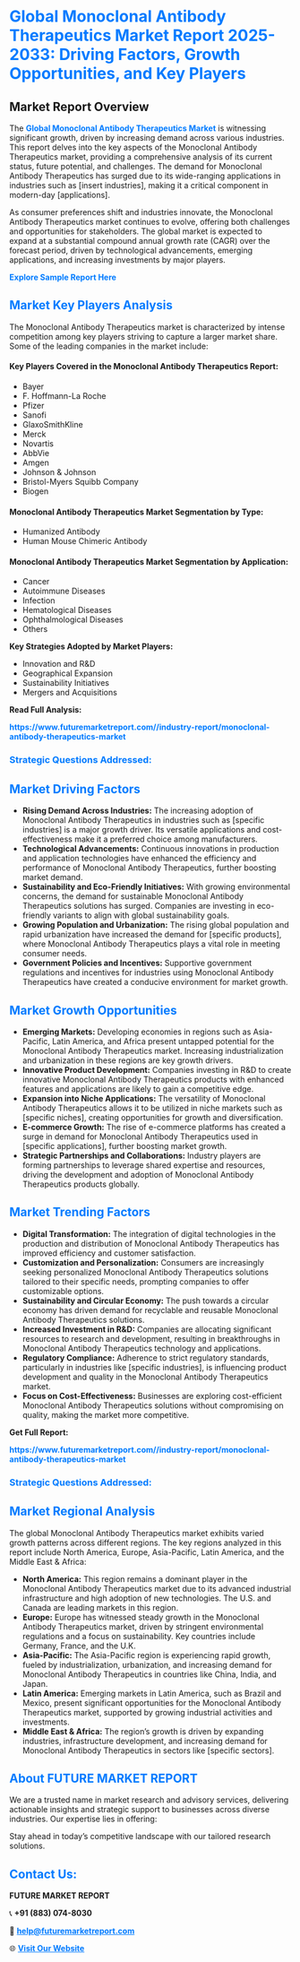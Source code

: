 <h1 style="color: #007BFF;">Global Monoclonal Antibody Therapeutics Market Report 2025-2033: Driving Factors, Growth Opportunities, and Key Players</h1>

<section id="overview">
<h2>Market Report Overview</h2>
<p>The <a href="https://www.futuremarketreport.com//industry-report/monoclonal-antibody-therapeutics-market" style="color: #007BFF; text-decoration: none;"><strong>Global Monoclonal Antibody Therapeutics Market</strong></a> is witnessing significant growth, driven by increasing demand across various industries. This report delves into the key aspects of the Monoclonal Antibody Therapeutics market, providing a comprehensive analysis of its current status, future potential, and challenges. The demand for Monoclonal Antibody Therapeutics has surged due to its wide-ranging applications in industries such as [insert industries], making it a critical component in modern-day [applications].</p>
<p>As consumer preferences shift and industries innovate, the Monoclonal Antibody Therapeutics market continues to evolve, offering both challenges and opportunities for stakeholders. The global market is expected to expand at a substantial compound annual growth rate (CAGR) over the forecast period, driven by technological advancements, emerging applications, and increasing investments by major players.</p>
</section>

<section id="overview">
<p><a href="https://www.futuremarketreport.com//request-sample/reportId=64666" style="color: #007BFF; text-decoration: none;"><strong>Explore Sample Report Here</strong></a></p>
</section>

<section id="key-players">
<h2 style="color: #007BFF;">Market Key Players Analysis</h2>
<p>The Monoclonal Antibody Therapeutics market is characterized by intense competition among key players striving to capture a larger market share. Some of the leading companies in the market include:</p>
<h4>Key Players Covered in the Monoclonal Antibody Therapeutics Report:</h4>
<ul><li>Bayer</li><li>F. Hoffmann-La Roche</li><li>Pfizer</li><li>Sanofi</li><li>GlaxoSmithKline</li><li>Merck</li><li>Novartis</li><li>AbbVie</li><li>Amgen</li><li>Johnson &amp; Johnson</li><li>Bristol-Myers Squibb Company</li><li>Biogen</li></ul>
<h4>Monoclonal Antibody Therapeutics Market Segmentation by Type:</h4>
<ul><li>Humanized Antibody</li><li>Human Mouse Chimeric Antibody</li></ul>

<h4>Monoclonal Antibody Therapeutics Market Segmentation by Application:</h4>
<ul><li>Cancer</li><li>Autoimmune Diseases</li><li>Infection</li><li>Hematological Diseases</li><li>Ophthalmological Diseases</li><li>Others</li></ul>
<p><strong>Key Strategies Adopted by Market Players:</strong></p>
<ul>
<li>Innovation and R&D</li>
<li>Geographical Expansion</li>
<li>Sustainability Initiatives</li>
<li>Mergers and Acquisitions</li>
</ul>
</section>

<section>
<p><strong>Read Full Analysis: </strong></p><a href="https://www.futuremarketreport.com//industry-report/monoclonal-antibody-therapeutics-market" style="color: #007BFF; text-decoration: none;"><strong>https://www.futuremarketreport.com//industry-report/monoclonal-antibody-therapeutics-market</strong></a>
<h3 style="color: #007BFF;">Strategic Questions Addressed:</h3>
</section>

<section id="driving-factors">
<h2 style="color: #007BFF;">Market Driving Factors</h2>
<ul>
<li><strong>Rising Demand Across Industries:</strong> The increasing adoption of Monoclonal Antibody Therapeutics in industries such as [specific industries] is a major growth driver. Its versatile applications and cost-effectiveness make it a preferred choice among manufacturers.</li>
<li><strong>Technological Advancements:</strong> Continuous innovations in production and application technologies have enhanced the efficiency and performance of Monoclonal Antibody Therapeutics, further boosting market demand.</li>
<li><strong>Sustainability and Eco-Friendly Initiatives:</strong> With growing environmental concerns, the demand for sustainable Monoclonal Antibody Therapeutics solutions has surged. Companies are investing in eco-friendly variants to align with global sustainability goals.</li>
<li><strong>Growing Population and Urbanization:</strong> The rising global population and rapid urbanization have increased the demand for [specific products], where Monoclonal Antibody Therapeutics plays a vital role in meeting consumer needs.</li>
<li><strong>Government Policies and Incentives:</strong> Supportive government regulations and incentives for industries using Monoclonal Antibody Therapeutics have created a conducive environment for market growth.</li>
</ul>
</section>

<section id="growth-opportunities">
<h2 style="color: #007BFF;">Market Growth Opportunities</h2>
<ul>
<li><strong>Emerging Markets:</strong> Developing economies in regions such as Asia-Pacific, Latin America, and Africa present untapped potential for the Monoclonal Antibody Therapeutics market. Increasing industrialization and urbanization in these regions are key growth drivers.</li>
<li><strong>Innovative Product Development:</strong> Companies investing in R&D to create innovative Monoclonal Antibody Therapeutics products with enhanced features and applications are likely to gain a competitive edge.</li>
<li><strong>Expansion into Niche Applications:</strong> The versatility of Monoclonal Antibody Therapeutics allows it to be utilized in niche markets such as [specific niches], creating opportunities for growth and diversification.</li>
<li><strong>E-commerce Growth:</strong> The rise of e-commerce platforms has created a surge in demand for Monoclonal Antibody Therapeutics used in [specific applications], further boosting market growth.</li>
<li><strong>Strategic Partnerships and Collaborations:</strong> Industry players are forming partnerships to leverage shared expertise and resources, driving the development and adoption of Monoclonal Antibody Therapeutics products globally.</li>
</ul>
</section>

<section id="trending-factors">
<h2 style="color: #007BFF;">Market Trending Factors</h2>
<ul>
<li><strong>Digital Transformation:</strong> The integration of digital technologies in the production and distribution of Monoclonal Antibody Therapeutics has improved efficiency and customer satisfaction.</li>
<li><strong>Customization and Personalization:</strong> Consumers are increasingly seeking personalized Monoclonal Antibody Therapeutics solutions tailored to their specific needs, prompting companies to offer customizable options.</li>
<li><strong>Sustainability and Circular Economy:</strong> The push towards a circular economy has driven demand for recyclable and reusable Monoclonal Antibody Therapeutics solutions.</li>
<li><strong>Increased Investment in R&D:</strong> Companies are allocating significant resources to research and development, resulting in breakthroughs in Monoclonal Antibody Therapeutics technology and applications.</li>
<li><strong>Regulatory Compliance:</strong> Adherence to strict regulatory standards, particularly in industries like [specific industries], is influencing product development and quality in the Monoclonal Antibody Therapeutics market.</li>
<li><strong>Focus on Cost-Effectiveness:</strong> Businesses are exploring cost-efficient Monoclonal Antibody Therapeutics solutions without compromising on quality, making the market more competitive.</li>
</ul>
</section>

<section>
<p><strong>Get Full Report: </strong></p><a href="https://www.futuremarketreport.com//industry-report/monoclonal-antibody-therapeutics-market" style="color: #007BFF; text-decoration: none;"><strong>https://www.futuremarketreport.com//industry-report/monoclonal-antibody-therapeutics-market</strong></a>
<h3 style="color: #007BFF;">Strategic Questions Addressed:</h3>
</section>


<section id="regional-analysis">
<h2 style="color: #007BFF;">Market Regional Analysis</h2>
<p>The global Monoclonal Antibody Therapeutics market exhibits varied growth patterns across different regions. The key regions analyzed in this report include North America, Europe, Asia-Pacific, Latin America, and the Middle East & Africa:</p>
<ul>
<li><strong>North America:</strong> This region remains a dominant player in the Monoclonal Antibody Therapeutics market due to its advanced industrial infrastructure and high adoption of new technologies. The U.S. and Canada are leading markets in this region.</li>
<li><strong>Europe:</strong> Europe has witnessed steady growth in the Monoclonal Antibody Therapeutics market, driven by stringent environmental regulations and a focus on sustainability. Key countries include Germany, France, and the U.K.</li>
<li><strong>Asia-Pacific:</strong> The Asia-Pacific region is experiencing rapid growth, fueled by industrialization, urbanization, and increasing demand for Monoclonal Antibody Therapeutics in countries like China, India, and Japan.</li>
<li><strong>Latin America:</strong> Emerging markets in Latin America, such as Brazil and Mexico, present significant opportunities for the Monoclonal Antibody Therapeutics market, supported by growing industrial activities and investments.</li>
<li><strong>Middle East & Africa:</strong> The region’s growth is driven by expanding industries, infrastructure development, and increasing demand for Monoclonal Antibody Therapeutics in sectors like [specific sectors].</li>
</ul>
</section>

<footer>
<h2 style="color: #007BFF;">About FUTURE MARKET REPORT</h2>
<p>We are a trusted name in market research and advisory services, delivering actionable insights and strategic support to businesses across diverse industries. Our expertise lies in offering:</p>

<p>Stay ahead in today’s competitive landscape with our tailored research solutions.</p>

<h2 style="color: #007BFF;">Contact Us:</h2>
<p><strong>FUTURE MARKET REPORT</strong></p>
<p>📞 <strong>+91 (883) 074-8030</strong></p>
<p>📧 <strong><a href="mailto:help@futuremarketreport.com" style="color: #007BFF;">help@futuremarketreport.com</a></strong></p>
<p>🌐 <strong><a href="https://www.futuremarketreport.com/" style="color: #007BFF;">Visit Our Website</a></strong></p>
</footer>